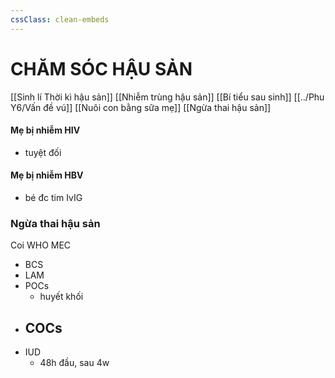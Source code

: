 ```yaml
---
cssClass: clean-embeds
---
```

# CHĂM SÓC HẬU SẢN
[[Sinh lí Thời kì hậu sản]]
[[Nhiễm trùng hậu sản]]
[[Bí tiểu sau sinh]]
[[../Phu Y6/Vấn đề vú]]
[[Nuôi con bằng sữa mẹ]]
[[Ngừa thai hậu sản]]

#### Mẹ bị nhiễm HIV
- tuyệt đối
#### Mẹ bị nhiễm HBV
- bé đc tim IvIG

### Ngừa thai hậu sản
Coi WHO MEC
- BCS
- LAM
- POCs
	- huyết khối
- COCs
	- 
- IUD 
	- 48h đầu, sau 4w
